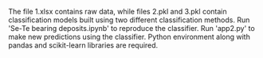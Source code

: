 
The file 1.xlsx contains raw data, while files 2.pkl and 3.pkl contain classification models built using two different classification methods.
Run 'Se-Te bearing deposits.ipynb' to reproduce the classifier. 
Run 'app2.py' to make new predictions using the classifier. Python environment along with pandas and scikit-learn libraries are required.
